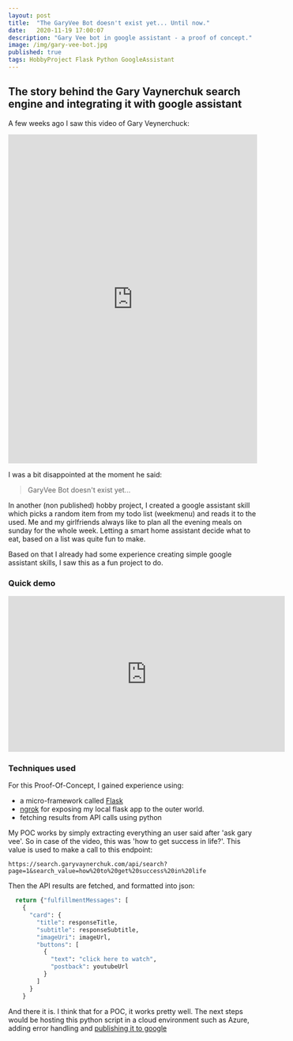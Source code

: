 ```yaml
---
layout: post
title:  "The GaryVee Bot doesn't exist yet... Until now."
date:   2020-11-19 17:00:07
description: "Gary Vee bot in google assistant - a proof of concept."
image: /img/gary-vee-bot.jpg
published: true
tags: HobbyProject Flask Python GoogleAssistant
---
```


## The story behind the Gary Vaynerchuk search engine and integrating it with google assistant

A few weeks ago I saw this video of Gary Veynerchuck:

<iframe src="https://www.linkedin.com/embed/feed/update/urn:li:ugcPost:6727570316899446784" height="665" width="504" frameborder="0" allowfullscreen="" title="Embedded post"></iframe>

I was a bit disappointed at the moment he said:
> GaryVee Bot doesn't exist yet...

In another (non published) hobby project, I created a google assistant skill which picks a random item from my todo list (weekmenu) and reads it to the used. Me and my girlfriends always like to plan all the evening meals on sunday for the whole week. Letting a smart home assistant decide what to eat, based on a list was quite fun to make.

Based on that I already had some experience creating simple google assistant skills, I saw this as a fun project to do.

### Quick demo

<iframe width="560" height="315" src="https://www.youtube.com/embed/D8NguLdD6d4" frameborder="0" allow="accelerometer; autoplay; clipboard-write; encrypted-media; gyroscope; picture-in-picture" allowfullscreen></iframe>

### Techniques used

For this Proof-Of-Concept, I gained experience using:

* a micro-framework called [Flask](https://www.fullstackpython.com/flask.html)
* [ngrok](https://ngrok.com/) for exposing my local flask app to the outer world.
* fetching results from API calls using python

My POC works by simply extracting everything an user said after 'ask gary vee'. So in case of the video, this was 'how to get success in life?'. This value is used to make a call to this endpoint:
```
https://search.garyvaynerchuk.com/api/search?page=1&search_value=how%20to%20get%20success%20in%20life
```

Then the API results are fetched, and formatted into json:

```python
  return {"fulfillmentMessages": [
    {
      "card": {
        "title": responseTitle,
        "subtitle": responseSubtitle,
        "imageUri": imageUrl,
        "buttons": [
          {
            "text": "click here to watch",
            "postback": youtubeUrl
          }
        ]
      }
    }
```

And there it is. I think that for a POC, it works pretty well. The next steps would be hosting this python script in a cloud environment such as Azure, adding error handling and [publishing it to google](https://developers.google.com/assistant/console/publish)
